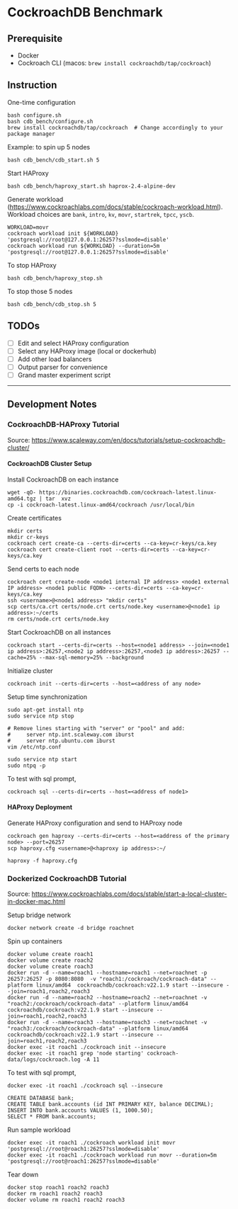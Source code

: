 # CockroachDB Benchmark

## Prerequisite

- Docker
- Cockroach CLI (macos: `brew install cockroachdb/tap/cockroach`)

## Instruction

One-time configuration
```
bash configure.sh
bash cdb_bench/configure.sh
brew install cockroachdb/tap/cockroach  # Change accordingly to your package manager
```

Example: to spin up 5 nodes
```
bash cdb_bench/cdb_start.sh 5
```

Start HAProxy
```
bash cdb_bench/haproxy_start.sh haprox-2.4-alpine-dev
```

Generate workload (https://www.cockroachlabs.com/docs/stable/cockroach-workload.html). Workload choices are `bank`, `intro`, `kv`, `movr`, `startrek`, `tpcc`, `yscb`.
```
WORKLOAD=movr
cockroach workload init ${WORKLOAD} 'postgresql://root@127.0.0.1:26257?sslmode=disable'
cockroach workload run ${WORKLOAD} --duration=5m 'postgresql://root@127.0.0.1:26257?sslmode=disable'
```


To stop HAProxy
```
bash cdb_bench/haproxy_stop.sh
```

To stop those 5 nodes
```
bash cdb_bench/cdb_stop.sh 5
```

## TODOs

- [ ] Edit and select HAProxy configuration
- [ ] Select any HAProxy image (local or dockerhub)
- [ ] Add other load balancers
- [ ] Output parser for convenience
- [ ] Grand master experiment script

________________________________________________________________________________

## Development Notes

### CockroachDB-HAProxy Tutorial

Source: https://www.scaleway.com/en/docs/tutorials/setup-cockroachdb-cluster/

#### CockroachDB Cluster Setup

Install CockroachDB on each instance
```
wget -qO- https://binaries.cockroachdb.com/cockroach-latest.linux-amd64.tgz | tar  xvz
cp -i cockroach-latest.linux-amd64/cockroach /usr/local/bin
```

Create certificates
```
mkdir certs
mkdir cr-keys
cockroach cert create-ca --certs-dir=certs --ca-key=cr-keys/ca.key
cockroach cert create-client root --certs-dir=certs --ca-key=cr-keys/ca.key
```

Send certs to each node
```
cockroach cert create-node <node1 internal IP address> <node1 external IP address> <node1 public FQDN> --certs-dir=certs --ca-key=cr-keys/ca.key
ssh <username>@<node1 address> "mkdir certs"
scp certs/ca.crt certs/node.crt certs/node.key <username>@<node1 ip address>:~/certs
rm certs/node.crt certs/node.key
```

Start CockroachDB on all instances
```
cockroach start --certs-dir=certs --host=<node1 address> --join=<node1 ip address>:26257,<node2 ip address>:26257,<node3 ip address>:26257 --cache=25% --max-sql-memory=25% --background
```

Initialize cluster
```
cockroach init --certs-dir=certs --host=<address of any node>
```

Setup time synchronization
```
sudo apt-get install ntp
sudo service ntp stop

# Remove lines starting with "server" or "pool" and add:
#     server ntp.int.scaleway.com iburst
#     server ntp.ubuntu.com iburst
vim /etc/ntp.conf

sudo service ntp start
sudo ntpq -p
```

To test with sql prompt,
```
cockroach sql --certs-dir=certs --host=<address of node1>
```

#### HAProxy Deployment

Generate HAProxy configuration and send to HAProxy node
```
cockroach gen haproxy --certs-dir=certs --host=<address of the primary node> --port=26257
scp haproxy.cfg <username>@<haproxy ip address>:~/
```

```
haproxy -f haproxy.cfg
```

### Dockerized CockroachDB Tutorial

Source: https://www.cockroachlabs.com/docs/stable/start-a-local-cluster-in-docker-mac.html

Setup bridge network
```
docker network create -d bridge roachnet
```

Spin up containers
```
docker volume create roach1
docker volume create roach2
docker volume create roach3
docker run -d --name=roach1 --hostname=roach1 --net=roachnet -p 26257:26257 -p 8080:8080  -v "roach1:/cockroach/cockroach-data" --platform linux/amd64  cockroachdb/cockroach:v22.1.9 start --insecure --join=roach1,roach2,roach3
docker run -d --name=roach2 --hostname=roach2 --net=roachnet -v "roach2:/cockroach/cockroach-data" --platform linux/amd64 cockroachdb/cockroach:v22.1.9 start --insecure --join=roach1,roach2,roach3
docker run -d --name=roach3 --hostname=roach3 --net=roachnet -v "roach3:/cockroach/cockroach-data" --platform linux/amd64 cockroachdb/cockroach:v22.1.9 start --insecure --join=roach1,roach2,roach3
docker exec -it roach1 ./cockroach init --insecure
docker exec -it roach1 grep 'node starting' cockroach-data/logs/cockroach.log -A 11
```

To test with sql prompt,
```
docker exec -it roach1 ./cockroach sql --insecure

CREATE DATABASE bank;
CREATE TABLE bank.accounts (id INT PRIMARY KEY, balance DECIMAL);
INSERT INTO bank.accounts VALUES (1, 1000.50);
SELECT * FROM bank.accounts;
```

Run sample workload
```
docker exec -it roach1 ./cockroach workload init movr 'postgresql://root@roach1:26257?sslmode=disable'
docker exec -it roach1 ./cockroach workload run movr --duration=5m 'postgresql://root@roach1:26257?sslmode=disable'
```

Tear down
```
docker stop roach1 roach2 roach3
docker rm roach1 roach2 roach3
docker volume rm roach1 roach2 roach3
```

